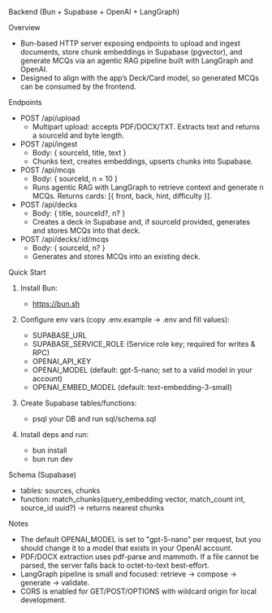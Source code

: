 Backend (Bun + Supabase + OpenAI + LangGraph)

Overview
- Bun-based HTTP server exposing endpoints to upload and ingest documents, store chunk embeddings in Supabase (pgvector), and generate MCQs via an agentic RAG pipeline built with LangGraph and OpenAI.
- Designed to align with the app’s Deck/Card model, so generated MCQs can be consumed by the frontend.

Endpoints
- POST /api/upload
  - Multipart upload: accepts PDF/DOCX/TXT. Extracts text and returns a sourceId and byte length.
- POST /api/ingest
  - Body: { sourceId, title, text }
  - Chunks text, creates embeddings, upserts chunks into Supabase.
- POST /api/mcqs
  - Body: { sourceId, n = 10 }
  - Runs agentic RAG with LangGraph to retrieve context and generate n MCQs. Returns cards: [{ front, back, hint, difficulty }].
- POST /api/decks
  - Body: { title, sourceId?, n? }
  - Creates a deck in Supabase and, if sourceId provided, generates and stores MCQs into that deck.
- POST /api/decks/:id/mcqs
  - Body: { sourceId, n? }
  - Generates and stores MCQs into an existing deck.

Quick Start
1) Install Bun:
   - https://bun.sh

2) Configure env vars (copy .env.example → .env and fill values):
   - SUPABASE_URL
   - SUPABASE_SERVICE_ROLE (Service role key; required for writes & RPC)
   - OPENAI_API_KEY
   - OPENAI_MODEL (default: gpt-5-nano; set to a valid model in your account)
   - OPENAI_EMBED_MODEL (default: text-embedding-3-small)

3) Create Supabase tables/functions:
   - psql your DB and run sql/schema.sql

4) Install deps and run:
   - bun install
   - bun run dev

Schema (Supabase)
- tables: sources, chunks
- function: match_chunks(query_embedding vector, match_count int, source_id uuid?) → returns nearest chunks

Notes
- The default OPENAI_MODEL is set to "gpt-5-nano" per request, but you should change it to a model that exists in your OpenAI account.
- PDF/DOCX extraction uses pdf-parse and mammoth. If a file cannot be parsed, the server falls back to octet-to-text best-effort.
- LangGraph pipeline is small and focused: retrieve → compose → generate → validate.
- CORS is enabled for GET/POST/OPTIONS with wildcard origin for local development.
